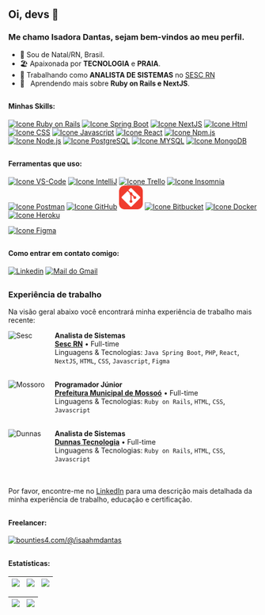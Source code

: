 ## Oi, devs 👋

<h3>Me chamo Isadora Dantas, sejam bem-vindos ao meu perfil.</h3>

- 📍 Sou de Natal/RN, Brasil.
- 🏖️ Apaixonada por **TECNOLOGIA** e **PRAIA**.
- 💼 Trabalhando como **ANALISTA DE SISTEMAS** no <a href="[LINK DA EMPRESA](https://sescrn.com.br/)">SESC RN</a>
- 🧠 &nbsp; Aprendendo mais sobre **Ruby on Rails e NextJS**.

##

#### Minhas Skills:

[<img height="48px" width="48px" alt="Icone Ruby on Rails" src="https://skillicons.dev/icons?i=rails"/>](https://edgeguides.rubyonrails.org/)
[<img height="48px" width="48px" alt="Icone Spring Boot" src="https://skillicons.dev/icons?i=spring"/>](https://spring.io/projects/spring-boot)
[<img height="48px" width="48px" alt="Icone NextJS" src="https://skillicons.dev/icons?i=next" />](https://nextjs.org/)
[<img height="48px" width="48px" alt="Icone Html" src="https://skillicons.dev/icons?i=html"/>](https://developer.mozilla.org/pt-BR/docs/Web/HTML)
[<img height="48px" width="48px" alt="Icone CSS" src="https://skillicons.dev/icons?i=css"/>](https://developer.mozilla.org/pt-BR/docs/Web/CSS)
[<img height="48px" width="48px" alt="Icone Javascript" src="https://skillicons.dev/icons?i=javascript"/>](https://developer.mozilla.org/pt-BR/docs/Web/JavaScript)
[<img height="48px" width="48px" alt="Icone React" src="https://skillicons.dev/icons?i=react"/>](https://pt-br.react.dev)
[<img height="48px" width="48px" alt="Icone Npm.js" src="https://i.postimg.cc/L8k9jKJ2/Group.png"/>](https://www.npmjs.com)
[<img height="48px" width="48px" alt="Icone Node.js" src="https://skillicons.dev/icons?i=nodejs"/>](https://nodejs.org)
[<img height="48px" width="48px" alt="Icone PostgreSQL" src="https://skillicons.dev/icons?i=postgres"/>](https://www.postgresql.org)
[<img height="48px" width="48px" alt="Icone MYSQL" src="https://skillicons.dev/icons?i=mysql" />](https://dev.mysql.com/doc/)
[<img height="48px" width="48px" alt="Icone MongoDB" src="https://skillicons.dev/icons?i=mongo" />](https://www.mongodb.com/pt-br)

##

#### Ferramentas que uso:

[<img height="48px" width="48px" alt="Icone VS-Code" src="https://skillicons.dev/icons?i=vscode"/>](https://code.visualstudio.com)
[<img height="48px" width="48px" alt="Icone IntelliJ" src="https://skillicons.dev/icons?i=idea"/>](https://www.jetbrains.com/idea/)
[<img height="48px" width="48px" alt="Icone Trello" src="https://cdn.icon-icons.com/icons2/3041/PNG/512/trello_logo_icon_189227.png"/>](https://trello.com/)
[<img height="48px" width="48px" alt="Icone Insomnia" src="https://i.postimg.cc/MHch4m7T/insomnia.png"/>](https://insomnia.rest)
[<img height="48px" width="48px" alt="Icone Postman" src="https://i.postimg.cc/QNyBTNVk/postman.png"/>](https://www.postman.com)
[<img height="48px" width="48px" alt="Icone GitHub" src="https://skillicons.dev/icons?i=github"/>](https://github.com/)
[<img height="48px" width="48px" alt="Icone Git" src="https://raw.githubusercontent.com/tandpfun/skill-icons/main/icons/Git.svg"/>](https://git-scm.com)
[<img height="48px" width="48px" alt="Icone Bitbucket" src="https://cdn4.iconfinder.com/data/icons/logos-and-brands/512/44_Bitbucket_logo_logos-512.png"/>](https://bitbucket.org/)
[<img height="48px" width="48px" alt="Icone Docker" src="https://skillicons.dev/icons?i=docker"/>](https://www.docker.com/)
[<img height="48px" width="48px" alt="Icone Heroku" src="https://skillicons.dev/icons?i=heroku"/>](https://www.heroku.com/)

[<img height="48px" width="48px" alt="Icone Figma" src="https://skillicons.dev/icons?i=figma"/>](https://www.figma.com)


##

#### Como entrar em contato comigo:
[<img alt="Linkedin" src="https://img.shields.io/badge/-linkedin-%230077B5?style=for-the-badge&logo=linkedin&logoColor=white"/>](https://www.linkedin.com/in/isadoramdantas)
[<img alt="Mail do Gmail" src="https://img.shields.io/badge/mail-FFFFFF?style=for-the-badge&logo=gmail&logoColor=black"/>](mailto:isadoramariadasilvadantas@gmail.com)


##

### Experiência de trabalho

Na visão geral abaixo você encontrará minha experiência de trabalho mais recente:

[<img align="left" height="94px" width="94px" alt="Sesc" src="https://pbs.twimg.com/profile_images/1600158447382790152/DRZmEsGO_400x400.jpg"/>](https://sescrn.com.br/)


**Analista de Sistemas** \
[**Sesc RN**](https://sescrn.com.br) • Full-time \
Linguagens & Tecnologias: `Java Spring Boot`, `PHP`, `React`, `NextJS`, `HTML`, `CSS`, `Javascript`, `Figma`\
<br/>

[<img align="left" height="94px" width="94px" alt="Mossoro" src="https://www.prefeiturademossoro.com.br/assets/img/logo-prefeitura-mossoro-colorida.png"/>](https://www.prefeiturademossoro.com.br/)

**Programador Júnior** \
[**Prefeitura Municipal de Mossoó**](https://www.prefeiturademossoro.com.br/) • Full-time \
Linguagens & Tecnologias: `Ruby on Rails`, `HTML`, `CSS`, `Javascript`\
<br/>

[<img align="left" height="94px" width="94px" alt="Dunnas" src="https://i.ibb.co/d0sjy2V/images.jpg"/>](https://dunnastecnologia.com.br/)

**Analista de Sistemas** \
[**Dunnas Tecnologia**](https://dunnastecnologia.com.br/) • Full-time \
Linguagens & Tecnologias: `Ruby on Rails`, `HTML`, `CSS`, `Javascript`\
<br/>
<br/>

Por favor, encontre-me no [LinkedIn](https://www.linkedin.com/in/isadoramdantas/) para uma descrição mais detalhada da minha experiência de trabalho, educação e certificação.

##

#### Freelancer:
<a href="https://app.bounties4.com/@/isaahmdantas" target="_blank"><img title="bounties4.com/@/isaahmdantas" alt="bounties4.com/@/isaahmdantas" src="https://storage.googleapis.com/profile_avatar/production/655e3f0020dcc5d710981163/1700675722472_badge.png" width="400" height="400" /></a>


##

#### Estatísticas:
  | ![](http://github-profile-summary-cards.vercel.app/api/cards/stats?username=isaahmdantas&theme=nord_dark) | ![](http://github-profile-summary-cards.vercel.app/api/cards/repos-per-language?username=isaahmdantas&hide=Html&theme=nord_dark) | ![](http://github-profile-summary-cards.vercel.app/api/cards/most-commit-language?username=isaahmdantas&theme=nord_dark) |
| :-: | :-: | :-: |

| ![](http://github-profile-summary-cards.vercel.app/api/cards/profile-details?username=isaahmdantas&theme=nord_dark) | ![](https://github-readme-streak-stats.herokuapp.com/?user=isaahmdantas&hide_border=true&date_format=M%20j%5B%2C%20Y%5D&background=2D3742&stroke=2D3742&ring=6bbbca&fire=6bbbca&currStreakNum=fff&sideNums=6bbbca&currStreakLabel=6bbbca&sideLabels=fff&dates=fff) |
| :-: | :-: |
